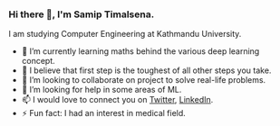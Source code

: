 ### Hi there 👋, I'm Samip Timalsena.


I am  studying Computer Engineering at Kathmandu University.

- 🌱 I’m currently learning maths behind the various deep learning concept.
- 🔭 I believe that first step is the toughest of all other steps you take.
- 👯 I’m looking to collaborate on project to solve real-life problems.
- 🤔 I’m looking for help in some areas of ML.
- 📫 I would love to connect you on [Twitter](https://twitter.com/samip_timalsena), [LinkedIn](https://www.linkedin.com/in/samip-timalsena-b9a21a1ab/).
- ⚡ Fun fact: I had an interest in medical field. 


